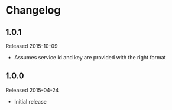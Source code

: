 # Changelog

## 1.0.1

Released 2015-10-09

 - Assumes service id and key are provided with the right format


## 1.0.0

Released 2015-04-24

 - Initial release
